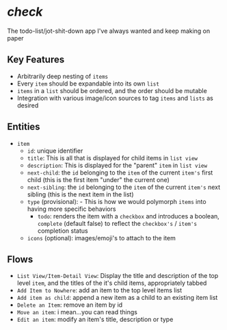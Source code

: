 # ***check***
The todo-list/jot-shit-down app I've always wanted and keep making on paper


## Key Features

- Arbitrarily deep nesting of `items`
- Every `item` should be expandable into its own `list`
- `items` in a `list` should be ordered, and the order should be mutable
- Integration with various image/icon sources to tag `items` and `lists` as desired

## Entities

- `item`
    - `id`: unique identifier
    - `title`: This is all that is displayed for child items in `list view`
    - `description`: This is displayed for the "parent" `item` in `list view`
    - `next-child`: the `id` belonging to the `item` of the current `item's` first child (this is the first item "under" the current one)
    - `next-sibling`: the `id` belonging to the `item` of the current `item's` next sibling (this is the next item in the list) 
    - `type` (provisional): - This is how we would polymorph `items` into having more specific behaviors
        - `todo`: renders the item with a ``checkbox`` and introduces a boolean, `complete` (default false) to reflect the `checkbox's` / `item's` completion status
    - `icons` (optional): images/emoji's to attach to the item

## Flows

- `List View/Item-Detail View`: Display the title and description of the top level `item`, and the titles of the it's child items, appropriately tabbed
- `Add Item to Nowhere`: add an item to the top level items list
- `Add item as child`: append a new item as a child to an existing item list
- `Delete an Item`: remove an item by id
- `Move an item`: i mean...you can read things
- `Edit an item`: modify an item's title, description or type